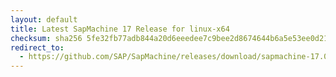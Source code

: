 ```yaml
---
layout: default
title: Latest SapMachine 17 Release for linux-x64
checksum: sha256 5fe32fb77adb844a20d6eeedee7c9bee2d8674644b6a5e53ee0d211f0b6a5a2c
redirect_to:
  - https://github.com/SAP/SapMachine/releases/download/sapmachine-17.0.12/sapmachine-jre-17.0.12_linux-x64_bin.tar.gz
---
```

